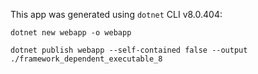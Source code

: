 This app was generated using `dotnet` CLI v8.0.404:
```
dotnet new webapp -o webapp

dotnet publish webapp --self-contained false --output ./framework_dependent_executable_8
```
